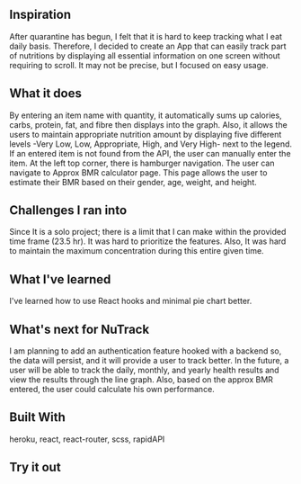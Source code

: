 ## Inspiration
After quarantine has begun, I felt that it is hard to keep tracking what I eat daily basis. Therefore, I decided to create an App that can easily track part of nutritions by displaying all essential information on one screen without requiring to scroll. It may not be precise, but I focused on easy usage.

## What it does
By entering an item name with quantity, it automatically sums up calories, carbs, protein, fat, and fibre then displays into the graph. Also, it allows the users to maintain appropriate nutrition amount by displaying five different levels -Very Low, Low, Appropriate, High, and Very High- next to the legend. If an entered item is not found from the API, the user can manually enter the item.
At the left top corner, there is hamburger navigation. The user can navigate to Approx BMR calculator page. This page allows the user to estimate their BMR based on their gender, age, weight, and height. 

## Challenges I ran into
Since It is a solo project; there is a limit that I can make within the provided time frame (23.5 hr). It was hard to prioritize the features. Also, It was hard to maintain the maximum concentration during this entire given time. 

## What I've learned
I've learned how to use React hooks and minimal pie chart better. 

## What's next for NuTrack
I am planning to add an authentication feature hooked with a backend so, the data will persist, and it will provide a user to track better.
In the future, a user will be able to track the daily, monthly, and yearly health results and view the results through the line graph. Also, based on the approx BMR entered, the user could calculate his own performance. 

## Built With
heroku, react, react-router, scss, rapidAPI

## Try it out